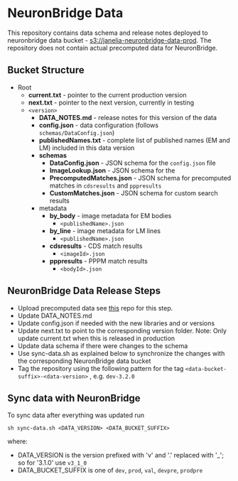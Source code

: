 # NeuronBridge Data

This repository contains data schema and release notes deployed to neuronbridge data bucket - [s3://janelia-neuronbridge-data-prod](https://open.quiltdata.com/b/janelia-neuronbridge-data-prod/tree/). The repository does not contain actual precomputed data for NeuronBridge.

## Bucket Structure

* Root
  * **current.txt** - pointer to the current production version
  * **next.txt** - pointer to the next version, currently in testing
  * `<version>`
    * **DATA_NOTES.md** - release notes for this version of the data
    * **config.json** - data configuration (follows `schemas/DataConfig.json`)
    * **publishedNames.txt** - complete list of published names (EM and LM) included in this data version
    * **schemas**
      * **DataConfig.json** - JSON schema for the `config.json` file
      * **ImageLookup.json** - JSON schema for the
      * **PrecomputedMatches.json** - JSON schema for precomputed matches in `cdsresults` and `pppresults`
      * **CustomMatches.json** - JSON schema for custom search results
    * metadata
      * **by_body** - image metadata for EM bodies
        * `<publishedName>.json`
      * **by_line** - image metadata for LM lines
        * `<publishedName>.json`
      * **cdsresults** - CDS match results
        * `<imageId>.json`
      * **pppresults** - PPPM match results
        * `<bodyId>.json`


## NeuronBridge Data Release Steps

* Upload precomputed data see [this](https://github.com/JaneliaSciComp/neuronbridge-precompute.git) repo for this step.
* Update DATA_NOTES.md
* Update config.json if needed with the new libraries and or versions
* Update next.txt to point to the corresponding version folder. 
  Note: Only update current.txt when this is released in production
* Update data schema if there were changes to the schema
* Use sync-data.sh as explained below to synchronize the changes with the corresponding NeuronBridge data bucket
* Tag the repository using the following pattern for the tag `<data-bucket-suffix>-<data-version>` , e.g. `dev-3.2.0`

## Sync data with NeuronBridge

To sync data after everything was updated run
```
sh sync-data.sh <DATA_VERSION> <DATA_BUCKET_SUFFIX>
```
where:
* DATA_VERSION is the version prefixed with 'v' and '.' replaced with '_';
  so for '3.1.0' use `v3_1_0`
* DATA_BUCKET_SUFFIX is one of `dev`, `prod`, `val`, `devpre`, `prodpre`